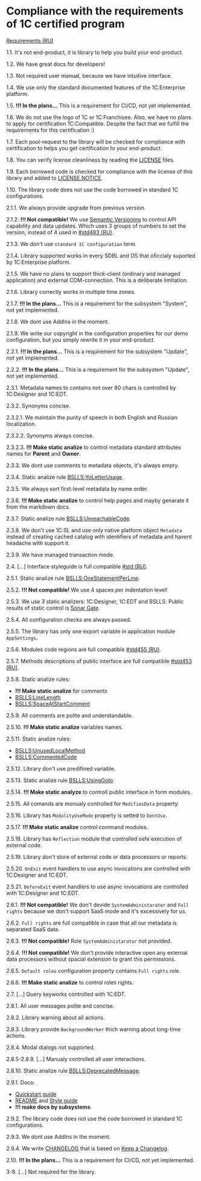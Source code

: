 # Compliance with the requirements of 1C certified program

[Requirements (RU)](https://1c.ru/rus/products/1c/predpr/compat/soft/requirements.htm)

1.1. It's not end-product, it is library to help you build your end-product.

1.2. We have great docs for developers!

1.3. Not required user manual, because we have intuitive interface.

1.4. We use only the standard documented features of the 1C:Enterprise platform.

1.5. **!!! In the plans...** This is a requirement for CI/CD, not yet implemented.

1.6. We do not use the logo of 1C or 1C:Franchisee. Also, we have no plans to apply for certification 1C:Compatible. Despite the fact that we fulfill the requirements for this certification :)

1.7. Each pool-request to the library will be checked for compliance with certification to helps you get certification to your end-product.

1.8. You can verify license cleanliness by reading the [LICENSE](../../LICENSE) files.

1.9. Each borrowed code is checked for compliance with the license of this library and added to [LICENSE.NOTICE](../../LICENSE.NOTICE).

1.10. The library code does not use the code borrowed in standard 1C configurations.

2.1.1. We always provide upgrade from previous version.

2.1.2. **!!! Not compatible!** We use [Semantic Versioning](https://semver.org/) to control API capability and data updates. Which uses 3 groups of numbers to set the version, instead of 4 used in [#std483 (RU)](https://its.1c.ru/db/v8std#content:483).

2.1.3. We don't use `standard 1C configuration` term.

2.1.4. Library supported works in every SDBL and OS that oficcialy suported by 1C:Enterprise platform.

2.1.5. We have no plans to support thick-client (ordinary and managed application) and external COM-connection. This is a deliberate limitation.

2.1.6. Library correctly works in multiple time zones.

2.1.7. **!!! In the plans...** This is a requirement for the subsystem "System", not yet implemented.

2.1.8. We dont use AddIns in the moment.

2.1.9. We write our copyright in the configuration properties for our demo configuration, but you simply rewrite it in your end-product.

2.2.1. **!!! In the plans...** This is a requirement for the subsystem "Update", not yet implemented.

2.2.2. **!!! In the plans...** This is a requirement for the subsystem "Update", not yet implemented.

2.3.1. Metadata names to contains not over 80 chars is controlled by 1C:Designer and 1C:EDT.

2.3.2. Synonyms concise.

2.3.2.1. We maintain the purity of speech in both English and Russian localization.

2.3.2.2. Synonyms always concise.

2.3.2.3. **!!! Make static analize** to control metadata standard attributes names for **Parent** and **Owner**.

2.3.3. We dont use comments to metadata objects, it's always empty.

2.3.4. Static analize rule [BSLLS:YoLetterUsage](https://1c-syntax.github.io/bsl-language-server/en/diagnostics/YoLetterUsage/).

2.3.5. We always sort first-level metadata by name order.

2.3.6. **!!! Make static analize** to control help pages and mayby genarate it from the markdown docs.

2.3.7. Static analize rule [BSLLS:UnreachableCode](https://1c-syntax.github.io/bsl-language-server/en/diagnostics/UnreachableCode/).

2.3.8. We don't use 1C:SL and use only native platform object `Metadata` instead of creating cached catalog with identifiers of metadata and havent headache with support it.

2.3.9. We have managed transaction mode.

2.4. [...] Interface styleguide is full compatible [#std (RU)](https://its.1c.ru/db/v8std#browse:13:-1:7).

2.5.1. Static analize rule [BSLLS:OneStatementPerLine](https://1c-syntax.github.io/bsl-language-server/en/diagnostics/OneStatementPerLine/).

2.5.2. **!!! Not compatible!** We use 4 spaces per indentation level!

2.5.3. We use 3 static analizers: 1C:Designer, 1C:EDT and BSLLS. Public results of static control is [Sonar Gate](https://sonar.openbsl.ru/dashboard?id=osl).

2.5.4. All configuration checks are always passed.

2.5.5. The library has only one export variable in application module `AppSettings`.

2.5.6. Modules code regions are full compatible [#std455 (RU)](https://its.1c.ru/db/v8std#content:455).

2.5.7. Methods descriptions of public interface are full compatible [#std453 (RU)](https://its.1c.ru/db/v8std#content:453).

2.5.8. Static analize rules:

  - **!!! Make static analize** for comments
  - [BSLLS:LineLength](https://1c-syntax.github.io/bsl-language-server/en/diagnostics/LineLength/)
  - [BSLLS:SpaceAtStartComment](https://1c-syntax.github.io/bsl-language-server/en/diagnostics/SpaceAtStartComment/)

2.5.9. All comments are polite and understandable.

2.5.10. **!!! Make static analize** variables names.

2.5.11. Static analize rules:

  - [BSLLS:UnusedLocalMethod](https://1c-syntax.github.io/bsl-language-server/en/diagnostics/UnusedLocalMethod/)
  - [BSLLS:CommentedCode](https://1c-syntax.github.io/bsl-language-server/en/diagnostics/CommentedCode/)

2.5.12. Library don't use predifined variable.

2.5.13. Static analize rule [BSLLS:UsingGoto](https://1c-syntax.github.io/bsl-language-server/en/diagnostics/UsingGoto/). 

2.5.14. **!!! Make static analyze** to controll public interface in form modules.

2.5.15. All comands are monualy controlled for `ModifiesData` property.

2.5.16. Library has `ModalityUseMode` property is setted to `DontUse`.

2.5.17. **!!! Make static analize** control command modules.

2.5.18. Library has `Reflection` module that controlled sefe execution of external code.

2.5.19. Library don't store of external code or data processors or reports.

2.5.20. `OnExit` event handlers to use async invocations are controlled with 1C:Designer and 1C:EDT.

2.5.21. `BeforeExit` event handlers to use async invocations are controlled with 1C:Designer and 1C:EDT.

2.6.1. **!!! Not compatible!** We don't devide `SystemAdministarator` and `Full rights` because we don't support SaaS mode and it's excessively for us.

2.6.2. `Full rights` are full compatible in case that all our metadata is separated SaaS data.

2.6.3. **!!! Not compatible!** Role `SystemAdministarator` not provided.

2.6.4. **!!! Not compatible!** We don't provide interactive open any external data processors without spacial extension to grant this permissions.

2.6.5. `Default roles` configuration property contains `Full rights` role.

2.6.6. **!!! Make static analize** to control roles rights.

2.7. [...] Query keyworks controlled with 1C:EDT.

2.8.1. All user messages polite and concise.

2.8.2. Library warning about all actions.

2.8.3. Library provide `BackgroundWorker` thich warning about long-time actions.

2.8.4. Modal dialogs not supported.

2.8.5-2.8.9. [...] Manualy controlled all user interactions.

2.8.10. Static analize rule [BSLLS:DeprecatedMessage](https://1c-syntax.github.io/bsl-language-server/en/diagnostics/DeprecatedMessage/).

2.9.1. Docs:

  - [Quickstart guide](QuickstartGuide.md)
  - [README](../../README.md) and [Style guide](StyleGuide.md)
  - **!!! make docs by subsystems**

2.9.2. The library code does not use the code borrowed in standard 1C configurations.

2.9.3. We dont use AddIns in the moment.

2.9.4. We write [CHANGELOG](../../CHANGELOG) that is based on  [Keep a Changelog](http://keepachangelog.com/).

2.10. **!!! In the plans...** This is a requirement for CI/CD, not yet implemented.

3-8. [...] Not required for the library.
